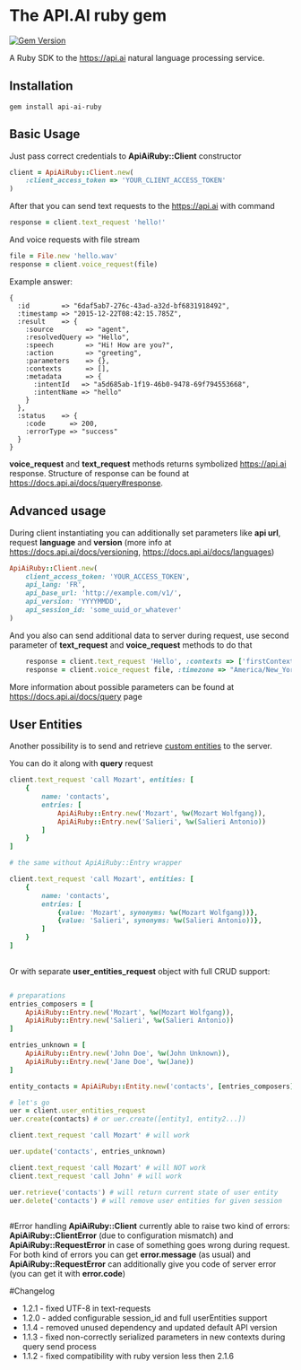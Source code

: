 # The API.AI ruby gem

[![Gem Version](https://badge.fury.io/rb/api-ai-ruby.svg)](https://badge.fury.io/rb/api-ai-ruby)

A Ruby SDK to the https://api.ai natural language processing service.

## Installation
    gem install api-ai-ruby

## Basic Usage

Just pass correct credentials to **ApiAiRuby::Client** constructor

```ruby
client = ApiAiRuby::Client.new(
    :client_access_token => 'YOUR_CLIENT_ACCESS_TOKEN'
)
```
After that you can send text requests to the https://api.ai with command

```ruby
response = client.text_request 'hello!'
```

And voice requests with file stream

```ruby
file = File.new 'hello.wav'
response = client.voice_request(file)
```

Example answer:
```
{
  :id        => "6daf5ab7-276c-43ad-a32d-bf6831918492",
  :timestamp => "2015-12-22T08:42:15.785Z",
  :result    => {
    :source        => "agent",
    :resolvedQuery => "Hello",
    :speech        => "Hi! How are you?",
    :action        => "greeting",
    :parameters    => {},
    :contexts      => [],
    :metadata      => {
      :intentId   => "a5d685ab-1f19-46b0-9478-69f794553668",
      :intentName => "hello"
    }
  },
  :status    => {
    :code      => 200,
    :errorType => "success"
  }
}
```

**voice_request** and **text_request** methods returns symbolized https://api.ai response. Structure of response can be found at https://docs.api.ai/docs/query#response.

## Advanced usage

During client instantiating you can additionally set parameters like **api url**, request **language** and **version** (more info at https://docs.api.ai/docs/versioning, https://docs.api.ai/docs/languages)

```ruby
ApiAiRuby::Client.new(
    client_access_token: 'YOUR_ACCESS_TOKEN',
    api_lang: 'FR',
    api_base_url: 'http://example.com/v1/',
    api_version: 'YYYYMMDD',
    api_session_id: 'some_uuid_or_whatever'
)
```

And you also can send additional data to server during request, use second parameter of **text_request** and **voice_request** methods to do that

```ruby
    response = client.text_request 'Hello', :contexts => ['firstContext'], :resetContexts => true
    response = client.voice_request file, :timezone => "America/New_York"
```

More information about possible parameters can be found at https://docs.api.ai/docs/query page

## User Entities

Another possibility is to send and retrieve [custom entities](https://docs.api.ai/docs/userentities) to the server.

You can do it along with **query** request
```ruby
client.text_request 'call Mozart', entities: [
    {
        name: 'contacts',
        entries: [
            ApiAiRuby::Entry.new('Mozart', %w(Mozart Wolfgang)),
            ApiAiRuby::Entry.new('Salieri', %w(Salieri Antonio))
        ]
    }
]

# the same without ApiAiRuby::Entry wrapper

client.text_request 'call Mozart', entities: [
    {
        name: 'contacts',
        entries: [
            {value: 'Mozart', synonyms: %w(Mozart Wolfgang))},
            {value: 'Salieri', synonyms: %w(Salieri Antonio))},
        ]
    }
]
     
```

Or with separate **user_entities_request** object with full CRUD support:

```ruby

# preparations
entries_composers = [
    ApiAiRuby::Entry.new('Mozart', %w(Mozart Wolfgang)),
    ApiAiRuby::Entry.new('Salieri', %w(Salieri Antonio))
]

entries_unknown = [
    ApiAiRuby::Entry.new('John Doe', %w(John Unknown)),
    ApiAiRuby::Entry.new('Jane Doe', %w(Jane))
]

entity_contacts = ApiAiRuby::Entity.new('contacts', [entries_composers])

# let's go
uer = client.user_entities_request
uer.create(contacts) # or uer.create([entity1, entity2...])

client.text_request 'call Mozart' # will work

uer.update('contacts', entries_unknown)

client.text_request 'call Mozart' # will NOT work
client.text_request 'call John' # will work

uer.retrieve('contacts') # will return current state of user entity
uer.delete('contacts') # will remove user entities for given session    
       
```


#Error handling
**ApiAiRuby::Client** currently able to raise two kind of errors: **ApiAiRuby::ClientError** (due to configuration mismatch) and **ApiAiRuby::RequestError** in case of something goes wrong during request. For both kind of errors you can get **error.message** (as usual) and **ApiAiRuby::RequestError** can additionally give you code of server error (you can get it with **error.code**)


#Changelog

* 1.2.1 - fixed UTF-8 in text-requests
* 1.2.0 - added configurable session_id and full userEntities support
* 1.1.4 - removed unused dependency and updated default API version 
* 1.1.3 - fixed non-correctly serialized parameters in new contexts during query send process
* 1.1.2 - fixed compatibility with ruby version less then 2.1.6
